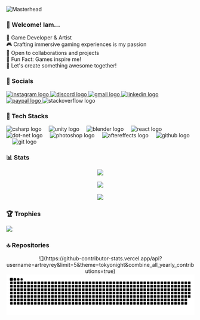 ![Masterhead](https://i.pinimg.com/originals/cc/e9/04/cce9043fb0b58b3ee3f2a13f95378c3f.gif)
###  🌆 Welcome! Iam...
🌟 Game Developer & Artist<br>🎮 Crafting immersive gaming experiences is my passion<br>🤝 Open to collaborations and projects<br>🎨 Fun Fact: Games inspire me!<br>🚀 Let's create something awesome together!


### 📲 Socials 


  <div align="left">
  <a href="https://www.instagram.com/lacuix/" target="_blank">
    <img src="https://raw.githubusercontent.com/maurodesouza/profile-readme-generator/master/src/assets/icons/social/instagram/default.svg" width="47" height="35" alt="instagram logo"  />
  </a>
  <a href="artreyrey_20386" target="_blank">
    <img src="https://raw.githubusercontent.com/maurodesouza/profile-readme-generator/master/src/assets/icons/social/discord/default.svg" width="47" height="35" alt="discord logo"  />
  </a>
  <a href="cuizonlance49@gmail.com" target="_blank">
    <img src="https://raw.githubusercontent.com/maurodesouza/profile-readme-generator/master/src/assets/icons/social/gmail/default.svg" width="47" height="35" alt="gmail logo"  />
  </a>
  <a href="https://www.linkedin.com/in/lance-cuizon-a79863336/" target="_blank">
    <img src="https://raw.githubusercontent.com/maurodesouza/profile-readme-generator/master/src/assets/icons/social/linkedin/default.svg" width="47" height="35" alt="linkedin logo"  />
  </a>
  <a href="https://www.paypal.com/myaccount/profile/" target="_blank">
    <img src="https://raw.githubusercontent.com/maurodesouza/profile-readme-generator/master/src/assets/icons/social/paypal/default.svg" width="47" height="35" alt="paypal logo"  />
  </a>
  <img src="https://raw.githubusercontent.com/maurodesouza/profile-readme-generator/master/src/assets/icons/social/stackoverflow/default.svg" width="47" height="35" alt="stackoverflow logo"  />
</div>


### 🧩 Tech Stacks

  <div align="left">
  <img src="https://cdn.jsdelivr.net/gh/devicons/devicon/icons/csharp/csharp-original.svg" height="30" alt="csharp logo"  />
  <img width="12" />
  <img src="https://cdn.jsdelivr.net/gh/devicons/devicon/icons/unity/unity-original.svg" height="30" alt="unity logo"  />
  <img width="12" />
  <img src="https://cdn.jsdelivr.net/gh/devicons/devicon/icons/blender/blender-original.svg" height="30" alt="blender logo"  />
  <img width="12" />
  <img src="https://cdn.jsdelivr.net/gh/devicons/devicon/icons/react/react-original.svg" height="30" alt="react logo"  />
  <img width="12" />
  <img src="https://cdn.jsdelivr.net/gh/devicons/devicon/icons/dot-net/dot-net-original.svg" height="30" alt="dot-net logo"  />
  <img width="12" />
  <img src="https://cdn.jsdelivr.net/gh/devicons/devicon/icons/photoshop/photoshop-plain.svg" height="30" alt="photoshop logo"  />
  <img width="12" />
  <img src="https://cdn.jsdelivr.net/gh/devicons/devicon/icons/aftereffects/aftereffects-original.svg" height="30" alt="aftereffects logo"  />
  <img width="12" />
  <img src="https://cdn.jsdelivr.net/gh/devicons/devicon/icons/github/github-original.svg" height="30" alt="github logo"  />
  <img width="12" />
  <img src="https://cdn.jsdelivr.net/gh/devicons/devicon/icons/git/git-original.svg" height="30" alt="git logo"  />
</div>

### 📊 Stats
<div align="center">



![](https://github-readme-stats.vercel.app/api?username=artreyrey&theme=tokyonight&hide_border=false&include_all_commits=true&count_private=false)

![](https://github-readme-streak-stats.herokuapp.com/?user=artreyrey&theme=tokyonight&hide_border=false)

![](https://github-readme-stats.vercel.app/api/top-langs/?username=artreyrey&theme=tokyonight&hide_border=false&include_all_commits=true&count_private=false&layout=compact)

</div>

### 🏆 Trophies
![](https://github-profile-trophy.vercel.app/?username=artreyrey&theme=tokyonight&no-frame=false&no-bg=false&margin-w=4)


### 🔝 Repositories

<div align="center">
![](https://github-contributor-stats.vercel.app/api?username=artreyrey&limit=5&theme=tokyonight&combine_all_yearly_contributions=true)

</div>


<picture>
  <source media = "(prefers-color-scheme: dark)" srcset="https://raw.githubusercontent.com/artreyrey/artreyrey/output/github-snake-dark.svg" />
  <source media = "(prefers-color-scheme: light)" srcset="https://raw.githubusercontent.com/artreyrey/artreyrey/output/github-snake.svg" />
  <img alt = "github-snake" src = "https://raw.githubusercontent.com/artreyrey/artreyrey/output/github-snake.svg"/>
</picture>

<!-- Proudly created with GPRM ( https://gprm.itsvg.in ) -->
